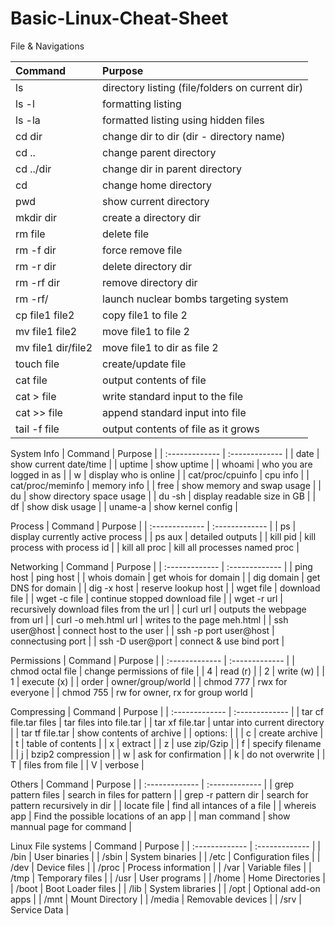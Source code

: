 # Basic-Linux-Cheat-Sheet

File & Navigations 

| Command  | Purpose |
| :--- | :--- |
| ls   | directory listing (file/folders on current dir) |
| ls  -l | formatting listing |
| ls -la  | formatted listing using hidden files |
| cd dir   | change dir to dir (dir - directory name) |
| cd .. | change parent directory |
| cd ../dir | change dir in parent directory |
| cd | change home directory |
| pwd | show current directory |
| mkdir dir | create a directory dir |
| rm file | delete file |
| rm -f dir | force remove file |
| rm -r dir | delete directory dir |
| rm -rf dir | remove directory dir |
| rm -rf/ | launch nuclear bombs targeting system  |
| cp file1 file2 | copy file1 to file 2  |
| mv file1 file2 | move file1 to file 2  |
| mv file1 dir/file2 | move file1 to dir as file 2  |
| touch file | create/update file |
| cat file | output contents of file |
| cat > file | write standard input to the file |
| cat >> file | append standard input into file |
| tail -f file | output contents of file as it grows |


 System Info
| Command  | Purpose |
| :------------- | :------------- |
| date | show current date/time |
| uptime | show uptime |
| whoami | who you are logged in as |
| w | display who is online |
| cat/proc/cpuinfo | cpu info |
| cat/proc/meminfo | memory info |
| free | show memory and swap usage |
| du | show directory space usage |
| du -sh | display readable size in GB |
| df | show disk usage |
| uname-a | show kernel config |


Process
| Command  | Purpose |
| :------------- | :------------- |
| ps | display currently active process |
| ps aux | detailed outputs |
| kill pid | kill process with process id |
| kill all proc | kill all processes named proc |


Networking
| Command  | Purpose |
| :------------- | :------------- |
| ping host | ping host |
| whois domain | get whois for domain |
| dig domain  | get DNS for domain |
| dig -x host | reserve lookup host |
| wget file | download file |
| wget -c file | continue stopped download file |
| wget -r url | recursively download files from the url |
| curl url | outputs the webpage from url |
| curl -o meh.html url | writes to the page meh.html |
| ssh user@host | connect host to the user |
| ssh -p port user@host | connectusing port |
| ssh -D user@port | connect & use bind port |

Permissions
| Command  | Purpose |
| :------------- | :------------- |
| chmod octal file | change permissions of file |
| 4 | read (r) |
| 2 | write (w) |
| 1 | execute (x) |
| order | owner/group/world |
| chmod 777 | rwx for everyone |
| chmod 755 | rw for owner, rx for group world |

Compressing
| Command  | Purpose |
| :------------- | :------------- |
| tar cf file.tar files | tar files into file.tar |
| tar xf file.tar | untar into current directory |
| tar tf file.tar | show contents of archive |
| options: |  |
| c | create archive |
| t | table of contents |
| x | extract |
| z | use zip/Gzip |
| f | specify filename |
| j | bzip2 compression |
| w | ask for confirmation |
| k | do not overwrite |
| T | files from file |
| V | verbose |


Others
| Command  | Purpose |
| :------------- | :------------- |
| grep pattern files | search in files for pattern |
| grep -r pattern dir | search for pattern recursively in dir |
| locate file | find all intances of a file |
| whereis app | Find the possible locations of an app |
| man command | show mannual page for command |


Linux File systems
| Command  | Purpose |
| :------------- | :------------- |
| /bin | User binaries |
| /sbin | System binaries |
| /etc | Configuration files |
| /dev | Device files |
| /proc | Process information |
| /var | Variable files |
| /tmp | Temporary files |
| /usr | User programs |
| /home | Home Directories |
| /boot | Boot Loader files |
| /lib | System libraries |
| /opt | Optional add-on apps |
| /mnt | Mount Directory |
| /media | Removable devices |
| /srv | Service Data |
